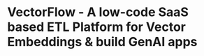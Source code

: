<!-- markdownlint-disable MD030 -->


# VectorFlow - A low-code SaaS based ETL Platform for Vector Embeddings & build GenAI apps

